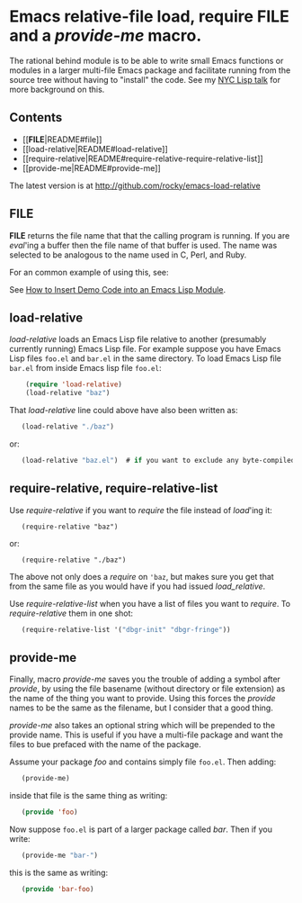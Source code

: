 # Emacs relative-file load, require __FILE__ and a _provide-me_ macro.

The rational behind module is to be able to write small Emacs
functions or modules in a larger multi-file Emacs package and
facilitate running from the source tree without having to "install"
the code. See my [NYC Lisp talk](https://github.com/rocky/emacs-load-relative/wiki/NYC-Lisp-talk) for more background on this.


## Contents ##

* [[__FILE__|README#file]]
* [[load-relative|README#load-relative]]
* [[require-relative|README#require-relative-require-relative-list]]
* [[provide-me|README#provide-me]]

The latest version is at http://github.com/rocky/emacs-load-relative

## __FILE__

__FILE__ returns the file name that that the calling program is
running.  If you are _eval_'ing a buffer then the file name of that
buffer is used. The name was selected to be analogous to the name used
in C, Perl, and Ruby.

For an common example of using this, see: 

See [How to Insert Demo Code into an Emacs Lisp Module](How-to-Insert-Demo-Code-into-an-Emacs-Lisp-Module).

## load-relative

*load-relative* loads an Emacs Lisp file relative to another
 (presumably currently running) Emacs Lisp file. For example suppose
 you have Emacs Lisp files `foo.el` and `bar.el` in the same directory.
 To load Emacs Lisp file `bar.el` from inside Emacs lisp file `foo.el`:

```lisp
    (require 'load-relative)
    (load-relative "baz")
```

That *load-relative* line could above have also been written as:

```lisp
   (load-relative "./baz")
```

or:

```lisp
   (load-relative "baz.el")  # if you want to exclude any byte-compiled files
```

## require-relative, require-relative-list

Use *require-relative* if you want to *require* the file instead of
*load*'ing it:

```
   (require-relative "baz")
```

or:

```
   (require-relative "./baz")
```

The above not only does a *require* on `'baz`, but makes sure you get
that from the same file as you would have if you had issued
*load_relative*.

Use *require-relative-list* when you have a list of files you want to
*require*. To *require-relative* them in one shot:

```lisp
   (require-relative-list '("dbgr-init" "dbgr-fringe"))
```

## provide-me

Finally, macro *provide-me* saves you the trouble of adding a symbol
after *provide*, by using the file basename (without directory or file
extension) as the name of the thing you want to provide. Using this
forces the *provide* names to be the same as the filename, but I
consider that a good thing. 

*provide-me* also takes an optional string which will be prepended to the provide name. This is useful if you have a multi-file package and want the files to bue prefaced with the name of the package.

Assume your package *foo* and contains simply file `foo.el`. Then
adding:

```lisp
   (provide-me)
```

inside that file is the same thing as writing:

```lisp
   (provide 'foo)
```

Now suppose `foo.el` is part of a larger package called *bar*. Then if
you write: 

```lisp
   (provide-me "bar-")
```

this is the same as writing: 

```lisp
   (provide 'bar-foo)
```
